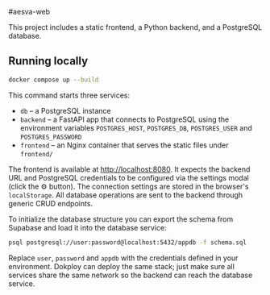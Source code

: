 #aesva-web

This project includes a static frontend, a Python backend, and a PostgreSQL database.

## Running locally

```sh
docker compose up --build
```

This command starts three services:

* `db` – a PostgreSQL instance
* `backend` – a FastAPI app that connects to PostgreSQL using the environment variables `POSTGRES_HOST`, `POSTGRES_DB`, `POSTGRES_USER` and `POSTGRES_PASSWORD`
* `frontend` – an Nginx container that serves the static files under `frontend/`

The frontend is available at <http://localhost:8080>. It expects the backend URL and PostgreSQL credentials to be configured via the settings modal (click the ⚙️ button). The connection settings are stored in the browser's `localStorage`. All database operations are sent to the backend through generic CRUD endpoints.

To initialize the database structure you can export the schema from Supabase and load it into the database service:

```sh
psql postgresql://user:password@localhost:5432/appdb -f schema.sql
```

Replace `user`, `password` and `appdb` with the credentials defined in your environment. Dokploy can deploy the same stack; just make sure all services share the same network so the backend can reach the database service.
